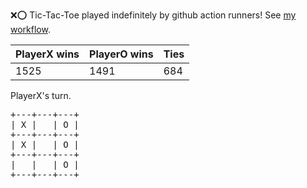 :x::o: Tic-Tac-Toe played indefinitely by github action runners! See [my workflow](.github/workflows/play.yaml).

|PlayerX wins|PlayerO wins|Ties|
|-|-|-|
|1525|1491|684|

PlayerX's turn.

<pre>
+---+---+---+
| X |   | O |
+---+---+---+
| X |   | O |
+---+---+---+
|   |   | O |
+---+---+---+
</pre>